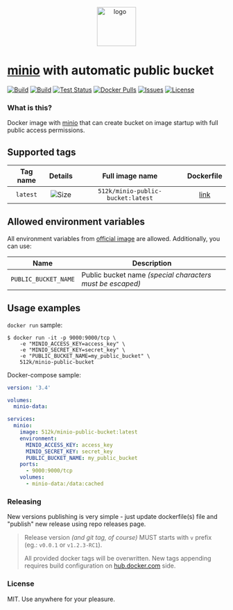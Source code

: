 <p align="center">
 <img src="https://hsto.org/webt/tn/7z/vw/tn7zvwq4bjhc-ziij1107jdqxlq.png" width="90" alt="logo">
</p>

# [minio][link_minio] with automatic public bucket

[![Build][badge_automated]][link_hub]
[![Build][badge_build]][link_hub]
[![Test Status][badge_test]][link_test]
[![Docker Pulls][badge_pulls]][link_hub]
[![Issues][badge_issues]][link_issues]
[![License][badge_license]][link_license]

### What is this?

Docker image with [minio][link_minio] that can create bucket on image startup with full public access permissions.

## Supported tags

Tag name | Details               | Full image name                   | Dockerfile
:------: | :-------------------: | :-------------------------------: | :-----------------------:
`latest` | ![Size][badge_latest] | `512k/minio-public-bucket:latest` | [link][dockerfile_latest]

[badge_latest]:https://img.shields.io/docker/image-size/512k/minio-public-bucket/latest
[dockerfile_latest]:./latest/Dockerfile

## Allowed environment variables

All environment variables from [official image][link_minio_hub] are allowed. Additionally, you can use:

Name                 | Description
-------------------- | ---------------------------------------------------------
`PUBLIC_BUCKET_NAME` | Public bucket name _(special characters must be escaped)_

## Usage examples

`docker run` sample:

```shell script
$ docker run -it -p 9000:9000/tcp \
    -e "MINIO_ACCESS_KEY=access_key" \
    -e "MINIO_SECRET_KEY=secret_key" \
    -e "PUBLIC_BUCKET_NAME=my_public_bucket" \
    512k/minio-public-bucket
```

Docker-compose sample:

```yaml
version: '3.4'

volumes:
  minio-data:

services:
  minio:
    image: 512k/minio-public-bucket:latest
    environment:
      MINIO_ACCESS_KEY: access_key
      MINIO_SECRET_KEY: secret_key
      PUBLIC_BUCKET_NAME: my_public_bucket
    ports:
      - 9000:9000/tcp
    volumes:
      - minio-data:/data:cached
```

### Releasing

New versions publishing is very simple - just update dockerfile(s) file and "publish" new release using repo releases page.

> Release version _(and git tag, of course)_ MUST starts with `v` prefix (eg.: `v0.0.1` or `v1.2.3-RC1`).
>
> All provided docker tags will be overwritten. New tags appending requires build configuration on [hub.docker.com](https://hub.docker.com) side.

### License

MIT. Use anywhere for your pleasure.

[badge_automated]:https://img.shields.io/docker/cloud/automated/512k/minio-public-bucket.svg?style=flat-square&maxAge=30
[badge_pulls]:https://img.shields.io/docker/pulls/512k/minio-public-bucket.svg?style=flat-square&maxAge=30
[badge_issues]:https://img.shields.io/github/issues/512k/minio-public-bucket-docker.svg?style=flat-square&maxAge=30
[badge_build]:https://img.shields.io/docker/cloud/build/512k/minio-public-bucket.svg?style=flat-square&maxAge=30
[badge_license]:https://img.shields.io/github/license/512k/minio-public-bucket-docker.svg?style=flat-square&maxAge=30
[badge_test]:https://img.shields.io/github/workflow/status/512k/minio-public-bucket-docker/test?maxAge=30&logo=github&style=flat-square&label=test
[link_test]:https://github.com/512k/minio-public-bucket-docker/actions
[link_hub]:https://hub.docker.com/r/512k/minio-public-bucket/
[link_license]:https://github.com/512k/minio-public-bucket-docker/blob/master/LICENSE
[link_issues]:https://github.com/512k/minio-public-bucket-docker/issues
[link_minio]:https://github.com/minio/minio
[link_minio_hub]:https://hub.docker.com/r/minio/minio
[rabbitmq_delayed_message_exchange]:https://github.com/rabbitmq/rabbitmq-delayed-message-exchange
